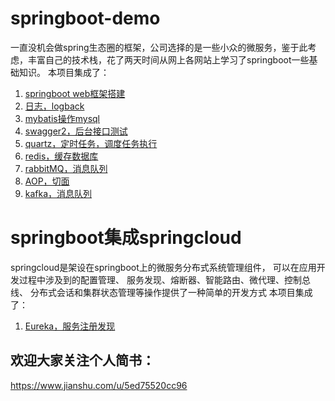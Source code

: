 # springboot-demo
一直没机会做spring生态圈的框架，公司选择的是一些小众的微服务，鉴于此考虑，丰富自己的技术栈，花了两天时间从网上各网站上学习了springboot一些基础知识。
本项目集成了：
1. [springboot web框架搭建](https://www.jianshu.com/p/62a5649ba7bd)
2. [日志，logback](https://www.jianshu.com/p/59be3640dd7f)
3. [mybatis操作mysql](https://www.jianshu.com/p/10a61f7c6212)
4. [swagger2，后台接口测试](https://www.jianshu.com/p/a17bf14a6cce)
5. [quartz，定时任务，调度任务执行](https://www.jianshu.com/p/147c941bca65)
6. [redis，缓存数据库](https://www.jianshu.com/p/3a0116a37b5a)
7. [rabbitMQ，消息队列](https://www.jianshu.com/p/8fe4bc1c584d)
8. [AOP，切面](https://www.jianshu.com/p/d32fee78a340)
9. [kafka，消息队列](https://www.jianshu.com/p/6ce5d9a96113)

# springboot集成springcloud
springcloud是架设在springboot上的微服务分布式系统管理组件，
可以在应用开发过程中涉及到的配置管理、
服务发现、熔断器、智能路由、微代理、控制总线、
分布式会话和集群状态管理等操作提供了一种简单的开发方式
本项目集成了：
1. [Eureka，服务注册发现]()

## 欢迎大家关注个人简书：
https://www.jianshu.com/u/5ed75520cc96